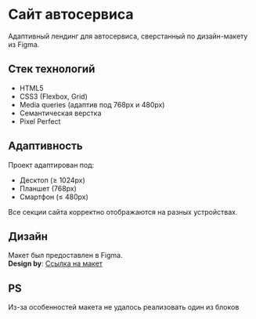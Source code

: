 # Сайт автосервиса

Адаптивный лендинг для автосервиса, сверстанный по дизайн-макету из Figma.
## Стек технологий

- HTML5
- CSS3 (Flexbox, Grid)
- Media queries (адаптив под 768px и 480px)
- Семантическая верстка
- Pixel Perfect

## Адаптивность

Проект адаптирован под:

- Десктоп (≥ 1024px)
- Планшет (768px)
- Смартфон (≤ 480px)

Все секции сайта корректно отображаются на разных устройствах.

## Дизайн

Макет был предоставлен в Figma.  
**Design by**: [Ссылка на макет](https://www.figma.com/design/21sqAicmOxEWbIfxXQbGEK/%D0%B0%D0%B2%D1%82%D0%BE%D1%81%D0%B5%D1%80%D0%B2%D0%B8%D1%81?node-id=463-0&t=TzFxzuHVZIDJN1KM-1)

## PS

Из-за особенностей макета не удалось реализовать один из блоков
